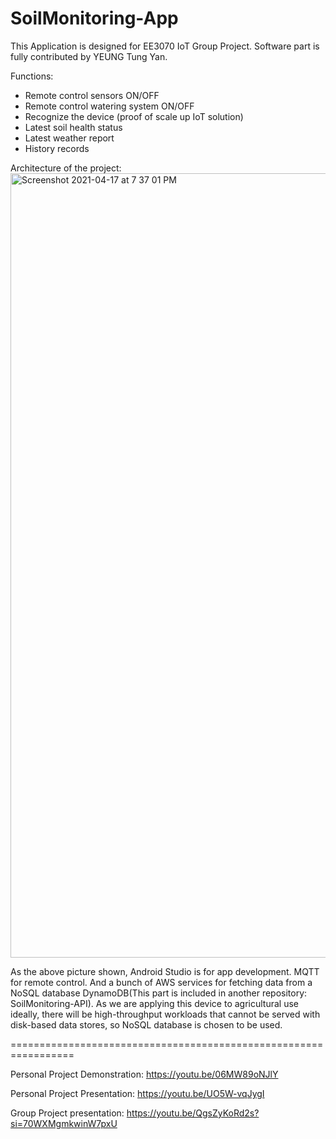 # SoilMonitoring-App

This Application is designed for EE3070 IoT Group Project. Software part is fully contributed by YEUNG Tung Yan.

Functions:
- Remote control sensors ON/OFF
- Remote control watering system ON/OFF
- Recognize the device (proof of scale up IoT solution)
- Latest soil health status
- Latest weather report
- History records

Architecture of the project:
<img width="1255" alt="Screenshot 2021-04-17 at 7 37 01 PM" src="https://user-images.githubusercontent.com/56186850/115111779-850bba00-9fb4-11eb-9d2f-1513022f9fcf.png">

As the above picture shown, Android Studio is for app development. MQTT for remote control. And a bunch of AWS services for fetching data from a NoSQL database DynamoDB(This part is included in another repository: SoilMonitoring-API). As we are applying this device to agricultural use ideally, there will be high-throughput workloads that cannot be served with disk-based data stores, so NoSQL database is chosen to be used.


=================================================================

Personal Project Demonstration: https://youtu.be/06MW89oNJlY 

Personal Project Presentation: https://youtu.be/UO5W-vqJygI

Group Project presentation: https://youtu.be/QgsZyKoRd2s?si=70WXMgmkwinW7pxU
